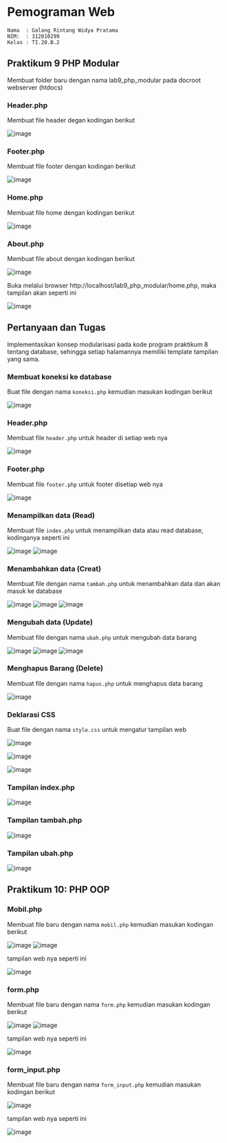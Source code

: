 # Pemograman Web
~~~
Nama  : Galang Rintang Widya Pratama
NIM:  : 312010299
Kelas : TI.20.B.2
~~~
## Praktikum 9 PHP Modular
Membuat folder baru dengan nama lab9_php_modular pada docroot webserver (htdocs)
### Header.php
Membuat file header degan kodingan berikut

![image](https://user-images.githubusercontent.com/101440705/175764760-505d8766-1255-4454-b59a-48ec2cf894c2.png)

### Footer.php
Membuat file footer dengan kodingan berikut

![image](https://user-images.githubusercontent.com/101440705/175764771-81b4d3e7-e05f-40a0-b693-6963402db4dd.png)

### Home.php
Membuat file home dengan kodingan berikut

![image](https://user-images.githubusercontent.com/101440705/175764785-6d19c60f-01c8-4be6-bd76-0be1d25cb065.png)

### About.php
Membuat file about dengan kodingan berikut

![image](https://user-images.githubusercontent.com/101440705/175764796-cba2d12a-2127-49b6-906d-14c515ddcf22.png)

Buka melalui browser http://localhost/lab9_php_modular/home.php, maka tampilan akan seperti ini

![image](https://user-images.githubusercontent.com/101440705/175764833-f55a2586-71f0-421c-a6e0-78d6db5b94c2.png)

## Pertanyaan dan Tugas
Implementasikan konsep modularisasi pada kode program praktikum 8 tentang
database, sehingga setiap halamannya memiliki template tampilan yang sama.

### Membuat koneksi ke database
Buat file dengan nama `koneksi.php` kemudian masukan kodingan berikut

![image](https://user-images.githubusercontent.com/101440705/175765345-1eabb91a-f2b9-438d-aad4-09fa74b21f88.png)

### Header.php
Membuat file `header.php` untuk header di setiap web nya

![image](https://user-images.githubusercontent.com/101440705/176570138-a9aae95f-88ab-45e3-9084-5e3cae5782a4.png)

### Footer.php
Membuat file `footer.php` untuk footer disetiap web nya

![image](https://user-images.githubusercontent.com/101440705/176570178-e8fed37e-063d-4cd5-a60b-046f5eaff176.png)

### Menampilkan data (Read)
Membuat file `index.php` untuk menampilkan data atau read database, kodinganya seperti ini

![image](https://user-images.githubusercontent.com/101440705/176570278-3b2729dd-bdcd-4f0a-b621-41472cecc0ec.png)
![image](https://user-images.githubusercontent.com/101440705/176570318-4638e58c-5cb8-499c-aa93-af633d8e6098.png)

### Menambahkan data (Creat)
Membuat file dengan nama `tambah.php` untuk menambahkan data dan akan masuk ke database

![image](https://user-images.githubusercontent.com/101440705/176570394-41d31501-c7ec-49af-91cf-88a983ddf52e.png)
![image](https://user-images.githubusercontent.com/101440705/176570452-ef906c49-b892-4a0a-8876-ed4202e993dc.png)
![image](https://user-images.githubusercontent.com/101440705/176570502-7c91cf9f-1d19-412a-9d47-23a1b664f7aa.png)

### Mengubah data (Update)
Membuat file dengan nama `ubah.php` untuk mengubah data barang

![image](https://user-images.githubusercontent.com/101440705/176570689-98786292-0c2d-41d3-860e-fff8ad0100b5.png)
![image](https://user-images.githubusercontent.com/101440705/176570724-2109f1ed-5242-46dc-bd74-068d976a0599.png)
![image](https://user-images.githubusercontent.com/101440705/176570754-ae3123db-c854-4c81-8326-bc66738e92ce.png)

### Menghapus Barang (Delete)
Membuat file dengan nama `hapus.php` untuk menghapus data barang

![image](https://user-images.githubusercontent.com/101440705/176570797-5e83b436-71da-42c5-916c-6d3735dddb8f.png)

### Deklarasi CSS
Buat file dengan nama `style.css` untuk mengatur tampilan web

![image](https://user-images.githubusercontent.com/101440705/176571155-79cbcfb9-0cb2-4cec-83c0-60aebb291a5b.png)


![image](https://user-images.githubusercontent.com/101440705/176571189-f7e223f5-3ec1-4643-b86d-0b5efda34b8c.png)

![image](https://user-images.githubusercontent.com/101440705/176571215-a0deec1b-0e35-4996-81dd-24128d0a6bba.png)

### Tampilan index.php

![image](https://user-images.githubusercontent.com/101440705/176571257-b04fc7d1-07f9-45ec-86b0-55a1a32bf210.png)

### Tampilan tambah.php

![image](https://user-images.githubusercontent.com/101440705/176571399-b5e381bd-82c6-4ad8-a2b3-895133672c7d.png)

### Tampilan ubah.php

![image](https://user-images.githubusercontent.com/101440705/176571447-80e7912d-f7e3-4c8b-941d-5a46cc1931e1.png)

## Praktikum 10: PHP OOP

### Mobil.php
Membuat file baru dengan nama `mobil.php` kemudian masukan kodingan berikut

![image](https://user-images.githubusercontent.com/101440705/176571589-2eddc379-2e1f-47b7-b26a-0b81aff06324.png)
![image](https://user-images.githubusercontent.com/101440705/176571617-c7c3cd45-9581-4d2b-a703-bc27ecfdad61.png)

tampilan web nya seperti ini

![image](https://user-images.githubusercontent.com/101440705/176571739-1dbf1e8b-48ef-410d-a894-e21b82b88962.png)

### form.php
Membuat file baru dengan nama `form.php` kemudian masukan kodingan berikut

![image](https://user-images.githubusercontent.com/101440705/176571810-cacb6985-5b8d-48a5-ab5d-1d97d1ae4de9.png)
![image](https://user-images.githubusercontent.com/101440705/176571958-b88a4124-ccbf-4880-b6ed-17326faac987.png)

tampilan web nya seperti ini

![image](https://user-images.githubusercontent.com/101440705/176571834-d6f2f10d-0c09-4cf7-a5d8-8fb8d35e236d.png)

### form_input.php
Membuat file baru dengan nama `form_input.php` kemudian masukan kodingan berikut

![image](https://user-images.githubusercontent.com/101440705/176571890-13ee215e-e8cd-4351-9e5a-fc5fdc2f071c.png)

tampilan web nya seperti ini

![image](https://user-images.githubusercontent.com/101440705/176571917-d5322e71-e444-4789-bfa3-97b1bb1b4bb0.png)
